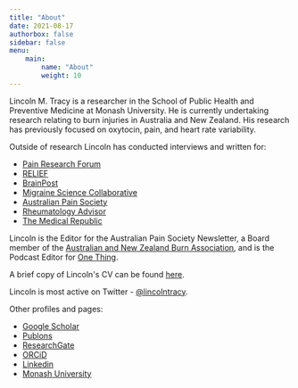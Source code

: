 ```yaml
---
title: "About"
date: 2021-08-17
authorbox: false
sidebar: false
menu: 
    main: 
        name: "About"
        weight: 10
---
```


Lincoln M. Tracy is a researcher in the School of Public Health and Preventive Medicine at Monash University. He is currently undertaking research relating to burn injuries in Australia and New Zealand. His research has previously focused on oxytocin, pain, and heart rate variability.

Outside of research Lincoln has conducted interviews and written for:
- [Pain Research Forum](https://www.painresearchforum.org/)
- [RELIEF](http://relief.news/home/)
- [BrainPost](https://www.brainpost.co/)
- [Migraine Science Collaborative](https://www.migrainecollaborative.org/home)
- [Australian Pain Society](https://www.apsoc.org.au/)
- [Rheumatology Advisor](https://www.rheumatologyadvisor.com/)
- [The Medical Republic](https://medicalrepublic.com.au/)

Lincoln is the Editor for the Australian Pain Society Newsletter, a Board member of the [Australian and New Zealand Burn Association](https://anzba.org.au/), and is the Podcast Editor for [One Thing](http://onething.painsci.org/). 

A brief copy of Lincoln's CV can be found [here](/files/content/about/TracyCV-January2023.pdf). 

Lincoln is most active on Twitter - [@lincolntracy](https://twitter.com/lincolntracy).

Other profiles and pages:
- [Google Scholar](https://scholar.google.com.au/citations?hl=en&user=aNS-g-AAAAAJ) 
- [Publons](https://publons.com/researcher/1310556/lincoln-m-tracy/peer-review/) 
- [ResearchGate](https://www.researchgate.net/profile/Lincoln-Tracy-2) 
- [ORCiD](https://orcid.org/0000-0002-9783-6415) 
- [Linkedin](https://www.linkedin.com/in/lincoln-tracy-14566979/)
- [Monash University](https://research.monash.edu/en/persons/lincoln-tracy)